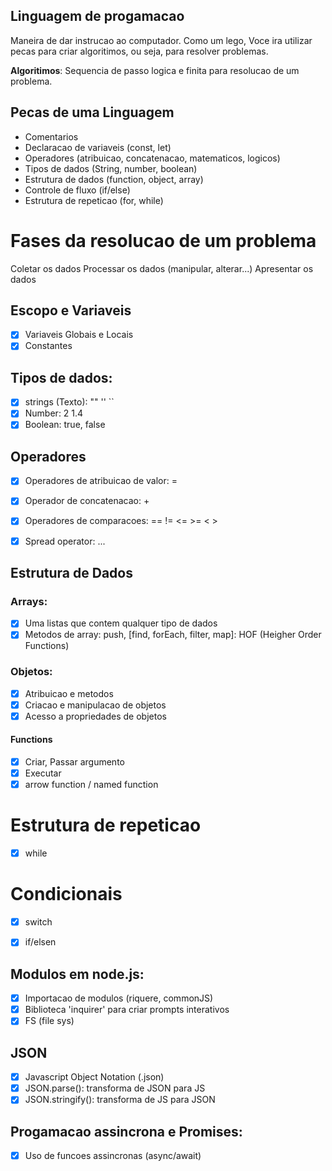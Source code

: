 ## Linguagem de progamacao

 Maneira de dar instrucao ao computador.
 Como um lego, Voce ira utilizar pecas para criar algoritimos, ou seja, para resolver problemas.

**Algoritimos**: Sequencia de passo logica e finita para resolucao de um problema.


## Pecas de uma Linguagem

- Comentarios
- Declaracao de variaveis (const, let)
- Operadores (atribuicao, concatenacao, matematicos, logicos)
- Tipos de dados (String, number, boolean)
- Estrutura de dados (function, object, array)
- Controle de fluxo (if/else)
- Estrutura de repeticao (for, while) 

# Fases da resolucao de um problema

Coletar os dados
Processar os dados (manipular, alterar...)
Apresentar os dados

## Escopo e Variaveis

- [x] Variaveis Globais e Locais
- [x] Constantes

## Tipos de dados:

- [x] strings (Texto): "" '' ``
- [x] Number: 2 1.4
- [x] Boolean: true, false

## Operadores

- [x] Operadores de atribuicao de valor: =
- [x] Operador de concatenacao: +
- [x] Operadores de comparacoes: ==  !=  <=  >=   < >
- [x] Spread operator: ...


## Estrutura de Dados

### Arrays:

- [x] Uma listas que contem qualquer tipo de dados
- [x] Metodos de array: push, [find, forEach, filter, map]: HOF (Heigher Order Functions)

### Objetos:

- [x] Atribuicao e metodos
- [x] Criacao e manipulacao de objetos
- [x] Acesso a propriedades de objetos

#### Functions

- [x] Criar, Passar argumento
- [x] Executar
- [x] arrow function / named function 

# Estrutura de repeticao

- [x] while

# Condicionais

- [x] switch
- [x] if/elsen


## Modulos em node.js:

- [x] Importacao de modulos (riquere, commonJS)
- [x] Biblioteca 'inquirer' para criar prompts interativos
- [x] FS (file sys)

## JSON

- [x] Javascript Object Notation (.json)
- [x] JSON.parse(): transforma de JSON para JS
- [x] JSON.stringify(): transforma de JS para JSON

## Progamacao assincrona e Promises:

- [x] Uso de funcoes assincronas (async/await)
